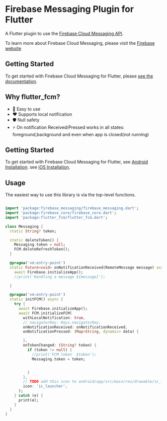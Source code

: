 # Firebase Messaging Plugin for Flutter

A Flutter plugin to use the [Firebase Cloud Messaging API](https://firebase.google.com/docs/cloud-messaging).

To learn more about Firebase Cloud Messaging, please visit the [Firebase website](https://firebase.google.com/products/cloud-messaging)

## Getting Started

To get started with Firebase Cloud Messaging for Flutter, please [see the documentation](https://firebase.flutter.dev/docs/messaging/overview).


## Why flutter_fcm?

- 🚀 Easy to use 
- ❤ Supports local notification
- 🛡️ Null safety
- ⚡ On notification Received/Pressed works in all states: foreground,background and even when app is closed(not running)

## Getting Started

To get started with Firebase Cloud Messaging for Flutter,
see [Android Installation](https://firebase.flutter.dev/docs/manual-installation/android).
see [iOS Installation](https://firebase.flutter.dev/docs/manual-installation/ios).

## Usage

The easiest way to use this library is via the top-level functions.

```dart

import 'package:firebase_messaging/firebase_messaging.dart';
import 'package:firebase_core/firebase_core.dart';
import 'package:flutter_fcm/flutter_fcm.dart';

class Messaging {
  static String? token;

  static deleteToken() {
    Messaging.token = null;
    FCM.deleteRefreshToken();
  }

  @pragma('vm:entry-point')
  static Future<void> onNotificationReceived(RemoteMessage message) async {
    await Firebase.initializeApp();
    //print('Handling a message ${message}');

  }

  @pragma('vm:entry-point')
  static initFCM() async {
    try {
      await Firebase.initializeApp();
      await FCM.initializeFCM(
        withLocalNotification: true,
        // navigatorKey: Keys.navigatorKey,
        onNotificationReceived: onNotificationReceived,
        onNotificationPressed: (Map<String, dynamic> data) {

        },
        onTokenChanged: (String? token) {
          if (token != null) {
            //print('FCM token  $token');
            Messaging.token = token;


          }
        },
        // TODO add this icon to android/app/src/main/res/drawable/ic_launcher.png
        icon: 'ic_launcher',
      );
    } catch (e) {
      print(e);
    }
  }
}

```
 

  
